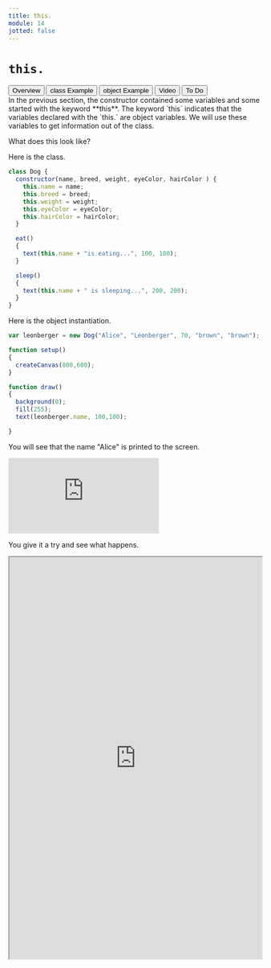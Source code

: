 ```yaml
---
title: this.
module: 14
jotted: false
---
```


# `this.`
<div class="tab">
  <button class="tablinks active" onclick="openTab(event, 'Overview')">Overview</button>
  <button class="tablinks" onclick="openTab(event, 'ClassExample')">class Example</button>
  <button class="tablinks" onclick="openTab(event, 'ObjectExample')">object Example</button>
  <button class="tablinks" onclick="openTab(event, 'Video')">Video</button>
  <button class="tablinks" onclick="openTab(event, 'ToDo')">To Do</button>

</div>

<div id="Overview" class="tabcontent" style="display:block"  >
<div class="tabhtml" markdown="1">
In the previous section, the constructor contained some variables and some started with the keyword **this**.  The keyword `this` indicates that the variables declared with the `this.` are object variables.  We will use these variables to get information out of the class.

What does this look like?

</div>
</div>

<div id="ClassExample" class="tabcontent">
<div class="tabhtml" markdown="1">

Here is the class.

```js
class Dog {
  constructor(name, breed, weight, eyeColor, hairColor ) {
    this.name = name;
    this.breed = breed;
    this.weight = weight;
    this.eyeColor = eyeColor;
    this.hairColor = hairColor;
  }

  eat()
  {
    text(this.name + "is eating...", 100, 100);
  }

  sleep()
  {
    text(this.name + " is sleeping...", 200, 200);
  }
}
```
</div>
</div>

<div id="ObjectExample" class="tabcontent">
<div class="tabhtml" markdown="1">
Here is the object instantiation.

```js
var leonberger = new Dog("Alice", "Leonberger", 70, "brown", "brown");

function setup()
{
  createCanvas(800,600);
}

function draw()
{
  background(0);
  fill(255);
  text(leonberger.name, 100,100);

}
```

You will see that the name "Alice" is printed to the screen.

</div>
</div>
<div id="Video" class="tabcontent">

<div class="tabhtml" markdown="1">

<div class="embed-responsive embed-responsive-16by9"><iframe class="embed-responsive-item" src="https://www.youtube.com/embed/R1SomJJysO8" frameborder="0" allowfullscreen></iframe></div>
</div>
</div>
<div id="ToDo" class="tabcontent">
<div class="tabhtml" markdown="1">

You give it a try and see what happens.

<iframe src="https://editor.p5js.org/michaelcassens/sketches/ZfYYIKe_c" width="100%" height="800px"></iframe>
</div>
</div>

